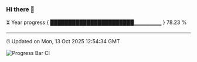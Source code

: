 ### Hi there 👋

⏳ Year progress { ███████████████████████▁▁▁▁▁▁▁ } 78.23 %

---

⏰ Updated on Mon, 13 Oct 2025 12:54:34 GMT

![Progress Bar CI](https://github.com/DhruviPatel157/GitHub-Actions-Demo/workflows/Progress%20Bar%20CI/badge.svg)
